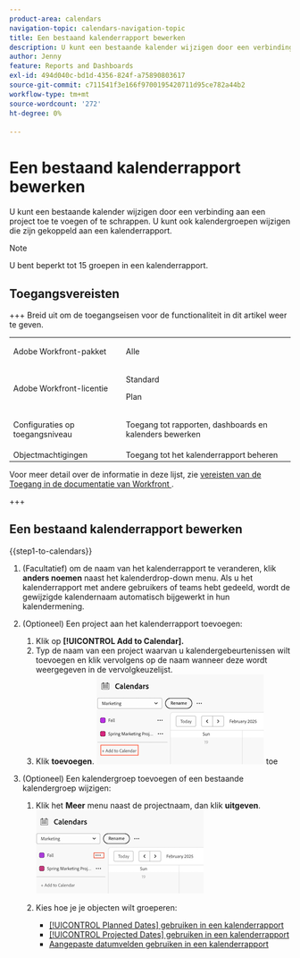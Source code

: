 ```yaml
---
product-area: calendars
navigation-topic: calendars-navigation-topic
title: Een bestaand kalenderrapport bewerken
description: U kunt een bestaande kalender wijzigen door een verbinding aan een project toe te voegen of te schrappen. U kunt ook kalendergroepen wijzigen die zijn gekoppeld aan een kalenderrapport.
author: Jenny
feature: Reports and Dashboards
exl-id: 494d040c-bd1d-4356-824f-a75890803617
source-git-commit: c711541f3e166f9700195420711d95ce782a44b2
workflow-type: tm+mt
source-wordcount: '272'
ht-degree: 0%

---
```


# Een bestaand kalenderrapport bewerken

U kunt een bestaande kalender wijzigen door een verbinding aan een project toe te voegen of te schrappen. U kunt ook kalendergroepen wijzigen die zijn gekoppeld aan een kalenderrapport.

>[!NOTE]
>
>U bent beperkt tot 15 groepen in een kalenderrapport.

## Toegangsvereisten

+++ Breid uit om de toegangseisen voor de functionaliteit in dit artikel weer te geven.

<table style="table-layout:auto"> 
 <col> 
 </col> 
 <col> 
 </col> 
 <tbody> 
  <tr> 
   <td role="rowheader">Adobe Workfront-pakket</td> 
   <td> <p>Alle</p> </td> 
  </tr> 
  <tr> 
   <td role="rowheader">Adobe Workfront-licentie</td> 
   <td><p>Standard</p>
       <p>Plan</p></td> 
  </tr> 
  <tr> 
   <td role="rowheader">Configuraties op toegangsniveau</td> 
   <td> <p> Toegang tot rapporten, dashboards en kalenders bewerken</p></td> 
  </tr> 
  <tr> 
   <td role="rowheader">Objectmachtigingen</td> 
   <td>Toegang tot het kalenderrapport beheren</td> 
  </tr> 
 </tbody> 
</table>

Voor meer detail over de informatie in deze lijst, zie [&#x200B; vereisten van de Toegang in de documentatie van Workfront &#x200B;](/help/quicksilver/administration-and-setup/add-users/access-levels-and-object-permissions/access-level-requirements-in-documentation.md).

+++


## Een bestaand kalenderrapport bewerken

{{step1-to-calendars}}

1. (Facultatief) om de naam van het kalenderrapport te veranderen, klik **anders noemen** naast het kalenderdrop-down menu.
Als u het kalenderrapport met andere gebruikers of teams hebt gedeeld, wordt de gewijzigde kalendernaam automatisch bijgewerkt in hun kalendermening.

1. (Optioneel) Een project aan het kalenderrapport toevoegen:
   1. Klik op **[!UICONTROL Add to Calendar].**
   1. Typ de naam van een project waarvan u kalendergebeurtenissen wilt toevoegen en klik vervolgens op de naam wanneer deze wordt weergegeven in de vervolgkeuzelijst.
   1. Klik **toevoegen**.
      ![&#x200B; voeg een project aan een kalender &#x200B;](assets/add-a-calendar-project.png) toe


1. (Optioneel) Een kalendergroep toevoegen of een bestaande kalendergroep wijzigen:
   1. Klik het **Meer** menu naast de projectnaam, dan klik **uitgeven**.
      ![&#x200B; geef project in kalender uit &#x200B;](assets/edit-project-in-calendar.png)

   1. Kies hoe je je objecten wilt groeperen:

      * [[!UICONTROL Planned Dates] gebruiken in een kalenderrapport](../../../reports-and-dashboards/reports/calendars/use-planned-dates.md)
      * [[!UICONTROL Projected Dates] gebruiken in een kalenderrapport](../../../reports-and-dashboards/reports/calendars/use-projected-dates.md)
      * [Aangepaste datumvelden gebruiken in een kalenderrapport](../../../reports-and-dashboards/reports/calendars/use-custom-dates.md)

